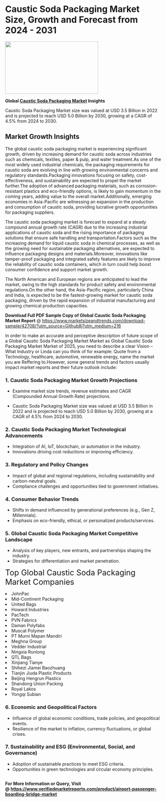 <H1>Caustic Soda Packaging Market Size, Growth and Forecast from 2024 - 2031</H1><img class="aligncenter size-medium wp-image-584254" src="https://thirdeyenews.in/wp-content/uploads/2024/09/Global-Market-Research-300x168.jpeg" alt="" width="300" height="168" /><p><strong>Global&nbsp;<a href="https://www.marketsizeandtrends.com/download-sample/42708/?utm_source=Github8j?utm_medium=216">Caustic Soda Packaging Market</a> Insights</strong></p><p>Caustic Soda Packaging Market size was valued at USD 3.5 Billion in 2022 and is projected to reach USD 5.0 Billion by 2030, growing at a CAGR of 4.5% from 2024 to 2030.</p><p><h2>Market Growth Insights</h2> <p>The global caustic soda packaging market is experiencing significant growth, driven by increasing demand for caustic soda across industries such as chemicals, textiles, paper & pulp, and water treatment.As one of the most widely used industrial chemicals, the packaging requirements for caustic soda are evolving in line with growing environmental concerns and regulatory standards.Packaging innovations focusing on safety, cost-effectiveness, and sustainability are expected to propel the market further.The adoption of advanced packaging materials, such as corrosion-resistant plastics and eco-friendly options, is likely to gain momentum in the coming years, adding value to the overall market.Additionally, emerging economies in Asia-Pacific are witnessing an expansion in the production and consumption of caustic soda, providing lucrative growth opportunities for packaging suppliers.</p> <p>The caustic soda packaging market is forecast to expand at a steady compound annual growth rate (CAGR) due to the increasing industrial applications of caustic soda and the rising importance of packaging solutions that ensure safe handling and transportation.Factors such as the increasing demand for liquid caustic soda in chemical processes, as well as the growing need for sustainable packaging alternatives, are expected to influence packaging designs and materials.Moreover, innovations like tamper-proof packaging and integrated safety features are likely to improve the reliability of caustic soda containers, which in turn could help boost consumer confidence and support market growth.</p> <p>The North American and European regions are anticipated to lead the market, owing to the high standards for product safety and environmental regulations.On the other hand, the Asia-Pacific region, particularly China and India, is expected to be the fastest-growing market for caustic soda packaging, driven by the rapid expansion of industrial manufacturing and growing chemical production capacities.</p> <p><span class=""><strong>Download Full PDF Sample Copy of Global Caustic Soda Packaging Market Report</strong> @ <a href="https://www.marketsizeandtrends.com/download-sample/42708/?utm_source=Github8j?utm_medium=216" target="_blank">https://www.marketsizeandtrends.com/download-sample/42708/?utm_source=Github8j?utm_medium=216</a></span></p><p>In order to make an accurate and perceptive description of future scope of a Global&nbsp;Caustic Soda Packaging Market Market as Global&nbsp;Caustic Soda Packaging Market Market of 2025, you need to describe a clear Vision &ndash; What Industry or Linda can you think of for example: Quote from a Technology, healthcare, automotive, renewable energy, name the market you are Reffering to.However, some general trends and factors usually impact market reports and their future outlook include:</p><h3>1.&nbsp;<strong>Caustic Soda Packaging Market Growth Projections</strong></h3><ul><li>Examine market size trends, revenue estimates and CAGR (Compounded Annual Growth Rate) projections.</li><li><p>Caustic Soda Packaging Market size was valued at USD 3.5 Billion in 2022 and is projected to reach USD 5.0 Billion by 2030, growing at a CAGR of 4.5% from 2024 to 2030.</p></li></ul><h3>2.&nbsp;<strong>Caustic Soda Packaging Market Technological Advancements</strong></h3><ul><li>Integration of AI, IoT, blockchain, or automation in the industry.</li><li>Innovations driving cost reductions or improving efficiency.</li></ul><h3>3.&nbsp;<strong>Regulatory and Policy Changes</strong></h3><ul><li>Impact of global and regional regulations, including sustainability and carbon-neutral goals.</li><li>Compliance challenges and opportunities tied to government initiatives.</li></ul><h3>4.&nbsp;<strong>Consumer Behavior Trends</strong></h3><ul><li>Shifts in demand influenced by generational preferences (e.g., Gen Z, Millennials).</li><li>Emphasis on eco-friendly, ethical, or personalized products/services.</li></ul><h3>5.&nbsp;<strong>Global Caustic Soda Packaging Market Competitive Landscape</strong></h3><ul><li>Analysis of key players, new entrants, and partnerships shaping the industry.</li><li>Strategies for differentiation and market penetration.</li></ul><p data-pm-slice="1 1 []"><span style="color: inherit; font-family: inherit; font-size: 25px;">Top Global Caustic Soda Packaging Market Companies</span></p><div class="" data-test-id=""><p><li>JohnPac</li><li> Mid-Continent Packaging</li><li> United Bags</li><li> Howard Industries</li><li> PacTech</li><li> PVN Fabrics</li><li> Daman Polyfabs</li><li> Muscat Polymer</li><li> PT Murni Mapan Mandiri</li><li> Meghna Group</li><li> Vedder Industrial</li><li> Ningxia Runlong</li><li> QTL Bags</li><li> Xinjiang Tianye</li><li> Shihezi Jiamei Baozhuang</li><li> Tianjin Jiuda Plastic Products</li><li> Beijing Hengrun Plastics</li><li> Shandong Union Packing</li><li> Royal Lakos</li><li> Yongqi Subian</li></p></div><h3>6.&nbsp;<strong>Economic and Geopolitical Factors</strong></h3><ul><li>Influence of global economic conditions, trade policies, and geopolitical events.</li><li>Resilience of the market to inflation, currency fluctuations, or global crises.</li></ul><h3>7.&nbsp;<strong>Sustainability and ESG (Environmental, Social, and Governance)</strong></h3><ul><li>Adoption of sustainable practices to meet ESG criteria.</li><li>Opportunities in green technologies and circular economy principles.</li></ul><h2><strong style="font-size: 14px;">For More Information or Query, Visit @&nbsp;</strong><a style="background-color: #ffffff; font-size: 14px;" href="https://www.marketsizeandtrends.com/report/caustic-soda-packaging-market/" target="_blank">https://www.verifiedmarketreports.com/product/airport-passenger-boarding-bridge-market</a></h2>